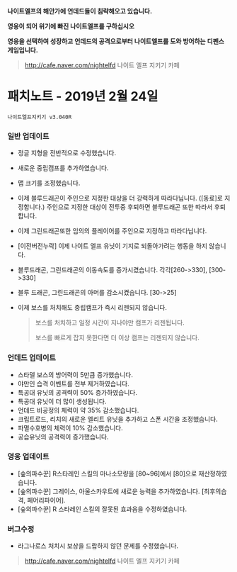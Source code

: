 **나이트엘프의 해안가에 언데드들이 침략해오고 있습니다.**

**영웅이 되어 위기에 빠진 나이트엘프를 구하십시오**

**영웅을 선택하여 성장하고 언데드의 공격으로부터 나이트엘프를 도와 방어하는 디펜스 게임입니다.**

> <http://cafe.naver.com/nightelfd>
> 나이트 엘프 지키기 카페



# 패치노트 - 2019년 2월 24일

```
나이트엘프지키기 v3.040R
```

### 일반 업데이트

- 정글 지형을 전반적으로 수정했습니다.

- 새로운 중립캠프를 추가하였습니다.

- 맵 크기를 조정했습니다.

- 이제 블루드래곤이 주인으로 지정한 대상을 더 강력하게 따라다닙니다. ([동료]로 지정합니다.) 주인으로 지정한 대상이 전투중 후퇴하면 블루드래곤 또한 따라서 후퇴합니다.

- 이제 그린드래곤또한 임의의 플레이어를 주인으로 지정하고 따라다닙니다.

- [이전버전누락] 이제 나이트 엘프 유닛이 기지로 되돌아가려는 행동을 하지 않습니다.

- 블루드래곤, 그린드래곤의 이동속도를 증가시켰습니다. 각각[260->330], [300->330]

- 블루 드래곤, 그린드래곤의 아머를 감소시켰습니다. [30->25]

- 이제 보스를 처치해도 중립캠프가 즉시 리젠되지 않습니다.

  > 보스를 처치하고 일정 시간이 지나야만 캠프가 리젠됩니다.
  >
  > 보스를 빠르게 잡지 못한다면 더 이상 캠프는 리젠되지 않습니다.

### 언데드 업데이트

- 스타델 보스의 방어력이 5만큼 증가했습니다.
- 야만인 습격 이벤트를 전부 제거하였습니다. 
- 특공대 유닛의 공격력이 50% 증가하였습니다.
- 특공대 유닛이 더 많이 생성됩니다.
- 언데드 비공정의 체력이 약 35% 감소했습니다.
- 크립트로드, 리치의 새로운 엘리트 유닛을 추가하고 스폰 시간을 조정했습니다.
- 파멸수호병의 체력이 10% 감소했습니다.
- 공습유닛의 공격력이 증가했습니다.

### 영웅 업데이트

- [숲의파수꾼] R스타레인 스킬의 마나소모량을 [80~96]에서 [80]으로 재산정하였습니다.
- [숲의파수꾼] 그레이스, 아울스카우트에 새로운 능력을 추가하였습니다. [최후의습격, 페어리파이어].
- [숲의파수꾼] R 스타레인 스킬의 잘못된 효과음을 수정하였습니다.

### 버그수정

- 라그나로스 처치시 보상을 드랍하지 않던 문제를 수정했습니다.

> http://cafe.naver.com/nightelfd
> 나이트 엘프 지키기 카페  